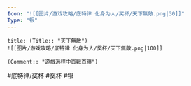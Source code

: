 ```yaml
---
Icon: "![[图片/游戏攻略/底特律 化身为人/奖杯/天下無敵.png|30]]"
Type: "银"
---
```

```ad-common-silver-trophy
title: (Title:: "天下無敵")
![[图片/游戏攻略/底特律 化身为人/奖杯/天下無敵.png|100]]

(Comment:: "遊戲過程中百戰百勝")
```

#底特律/奖杯 #奖杯 #银
